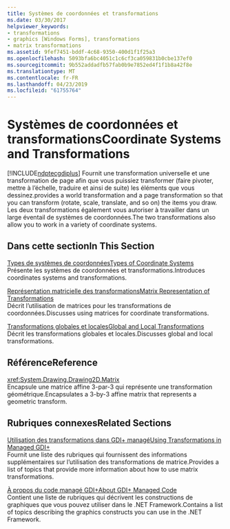 ```yaml
---
title: Systèmes de coordonnées et transformations
ms.date: 03/30/2017
helpviewer_keywords:
- transformations
- graphics [Windows Forms], transformations
- matrix transformations
ms.assetid: 9fef7451-bddf-4c68-9350-400d1f1f25a3
ms.openlocfilehash: 5093bfa6bc4051c1c6cf3ca059831b0cbe137ef0
ms.sourcegitcommit: 9b552addadfb57fab0b9e7852ed4f1f1b8a42f8e
ms.translationtype: MT
ms.contentlocale: fr-FR
ms.lasthandoff: 04/23/2019
ms.locfileid: "61755764"
---
```

# <a name="coordinate-systems-and-transformations"></a><span data-ttu-id="00074-102">Systèmes de coordonnées et transformations</span><span class="sxs-lookup"><span data-stu-id="00074-102">Coordinate Systems and Transformations</span></span>
[!INCLUDE[ndptecgdiplus](../../../../includes/ndptecgdiplus-md.md)] <span data-ttu-id="00074-103">Fournit une transformation universelle et une transformation de page afin que vous puissiez transformer (faire pivoter, mettre à l’échelle, traduire et ainsi de suite) les éléments que vous dessinez.</span><span class="sxs-lookup"><span data-stu-id="00074-103">provides a world transformation and a page transformation so that you can transform (rotate, scale, translate, and so on) the items you draw.</span></span> <span data-ttu-id="00074-104">Les deux transformations également vous autoriser à travailler dans un large éventail de systèmes de coordonnées.</span><span class="sxs-lookup"><span data-stu-id="00074-104">The two transformations also allow you to work in a variety of coordinate systems.</span></span>  
  
## <a name="in-this-section"></a><span data-ttu-id="00074-105">Dans cette section</span><span class="sxs-lookup"><span data-stu-id="00074-105">In This Section</span></span>  
 [<span data-ttu-id="00074-106">Types de systèmes de coordonnées</span><span class="sxs-lookup"><span data-stu-id="00074-106">Types of Coordinate Systems</span></span>](types-of-coordinate-systems.md)  
 <span data-ttu-id="00074-107">Présente les systèmes de coordonnées et transformations.</span><span class="sxs-lookup"><span data-stu-id="00074-107">Introduces coordinates systems and transformations.</span></span>  
  
 [<span data-ttu-id="00074-108">Représentation matricielle des transformations</span><span class="sxs-lookup"><span data-stu-id="00074-108">Matrix Representation of Transformations</span></span>](matrix-representation-of-transformations.md)  
 <span data-ttu-id="00074-109">Décrit l’utilisation de matrices pour les transformations de coordonnées.</span><span class="sxs-lookup"><span data-stu-id="00074-109">Discusses using matrices for coordinate transformations.</span></span>  
  
 [<span data-ttu-id="00074-110">Transformations globales et locales</span><span class="sxs-lookup"><span data-stu-id="00074-110">Global and Local Transformations</span></span>](global-and-local-transformations.md)  
 <span data-ttu-id="00074-111">Décrit les transformations globales et locales.</span><span class="sxs-lookup"><span data-stu-id="00074-111">Discusses global and local transformations.</span></span>  
  
## <a name="reference"></a><span data-ttu-id="00074-112">Référence</span><span class="sxs-lookup"><span data-stu-id="00074-112">Reference</span></span>  
 <xref:System.Drawing.Drawing2D.Matrix>  
 <span data-ttu-id="00074-113">Encapsule une matrice affine 3-par-3 qui représente une transformation géométrique.</span><span class="sxs-lookup"><span data-stu-id="00074-113">Encapsulates a 3-by-3 affine matrix that represents a geometric transform.</span></span>  
  
## <a name="related-sections"></a><span data-ttu-id="00074-114">Rubriques connexes</span><span class="sxs-lookup"><span data-stu-id="00074-114">Related Sections</span></span>  
 [<span data-ttu-id="00074-115">Utilisation des transformations dans GDI+ managé</span><span class="sxs-lookup"><span data-stu-id="00074-115">Using Transformations in Managed GDI+</span></span>](using-transformations-in-managed-gdi.md)  
 <span data-ttu-id="00074-116">Fournit une liste des rubriques qui fournissent des informations supplémentaires sur l’utilisation des transformations de matrice.</span><span class="sxs-lookup"><span data-stu-id="00074-116">Provides a list of topics that provide more information about how to use matrix transformations.</span></span>  
  
 [<span data-ttu-id="00074-117">À propos du code managé GDI+</span><span class="sxs-lookup"><span data-stu-id="00074-117">About GDI+ Managed Code</span></span>](about-gdi-managed-code.md)  
 <span data-ttu-id="00074-118">Contient une liste de rubriques qui décrivent les constructions de graphiques que vous pouvez utiliser dans le .NET Framework.</span><span class="sxs-lookup"><span data-stu-id="00074-118">Contains a list of topics describing the graphics constructs you can use in the .NET Framework.</span></span>
